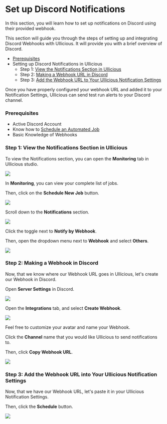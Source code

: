 # Set up Discord Notifications

In this section, you will learn how to set up notifications on Discord using their provided webhook.

This section will guide you through the steps of setting up and integrating Discord Webhooks with UIlicious. It will provide you with a brief overview of Discord.

* [Prerequisites](set-up-discord-notifications.md#prerequisites)
* Setting up Discord Notifications in UIlicious
  * Step 1: [View the Notifications Section in UIlicious](set-up-discord-notifications.md#step-1-view-the-notifications-section-in-uilicious)
  * Step 2: [Making a Webhook URL in Discord](set-up-discord-notifications.md#step-2-making-a-webhook-in-discord)
  * Step 3: [Add the Webhook URL to Your UIlicious Notification Settings](set-up-discord-notifications.md#step-3-add-the-webhook-url-into-your-uilicious-notification-settings)

Once you have properly configured your webhook URL and added it to your Notification Settings, UIlicious can send test run alerts to your Discord channel.

### Prerequisites

* Active Discord Account
* Know how to [Schedule an Automated Job](./how-to-guides/set-up-notification.md)
* Basic Knowledge of Webhooks

### Step 1: View the Notifications Section in UIlicious

To view the Notifications section, you can open the **Monitoring** tab in UIlicious studio.

![](https://res.cloudinary.com/di7y5b6ed/image/upload/v1652652332/ui-licious/setting-up-notifications/monitoring-tab-active.png)

In **Monitoring**, you can view your complete list of jobs.

Then, click on the **Schedule New Job** button.

![](https://res.cloudinary.com/di7y5b6ed/image/upload/v1649282897/UI-licious:%20Monitoring/scheduleaJob-2\_klnawl.png)

Scroll down to the **Notifications** section.

![](https://res.cloudinary.com/di7y5b6ed/image/upload/v1652652712/ui-licious/setting-up-notifications/scroll-to-notifications-section.gif)

Click the toggle next to **Notify by Webhook**.

Then, open the dropdown menu next to **Webhook** and select **Others**.

![](https://res.cloudinary.com/di7y5b6ed/image/upload/v1652652028/ui-licious/setting-up-notifications/toggle\_on\_webhooks.gif)

### Step 2: Making a Webhook in Discord

Now, that we know where our Webhook URL goes in UIlicious, let's create our Webhook in Discord.

Open **Server Settings** in Discord.

![](https://res.cloudinary.com/di7y5b6ed/image/upload/v1652654139/ui-licious/setting-up-notifications/scroll-to-Server-Settings-in-Discord.png)

Open the **Integrations** tab, and select **Create Webhook**.

![](https://res.cloudinary.com/di7y5b6ed/image/upload/v1652654319/ui-licious/setting-up-notifications/go-to-integrations-and-select-create-webhook\_wjhupu.png)

Feel free to customize your avatar and name your Webhook.

Click the **Channel** name that you would like UIlicious to send notifications to.

Then, click **Copy Webhook URL**.

![](https://res.cloudinary.com/di7y5b6ed/image/upload/v1652654609/ui-licious/setting-up-notifications/customize-your-webhook.png)

### Step 3: Add the Webhook URL into Your UIlicious Notification Settings

Now, that we have our Webhook URL, let's paste it in your UIlicious Notification Settings.

Then, click the **Schedule** button.

![](https://res.cloudinary.com/di7y5b6ed/image/upload/v1652655093/ui-licious/setting-up-notifications/paste-your-webhook-URL-into\_UIlicious\_r0d0hf.png)

